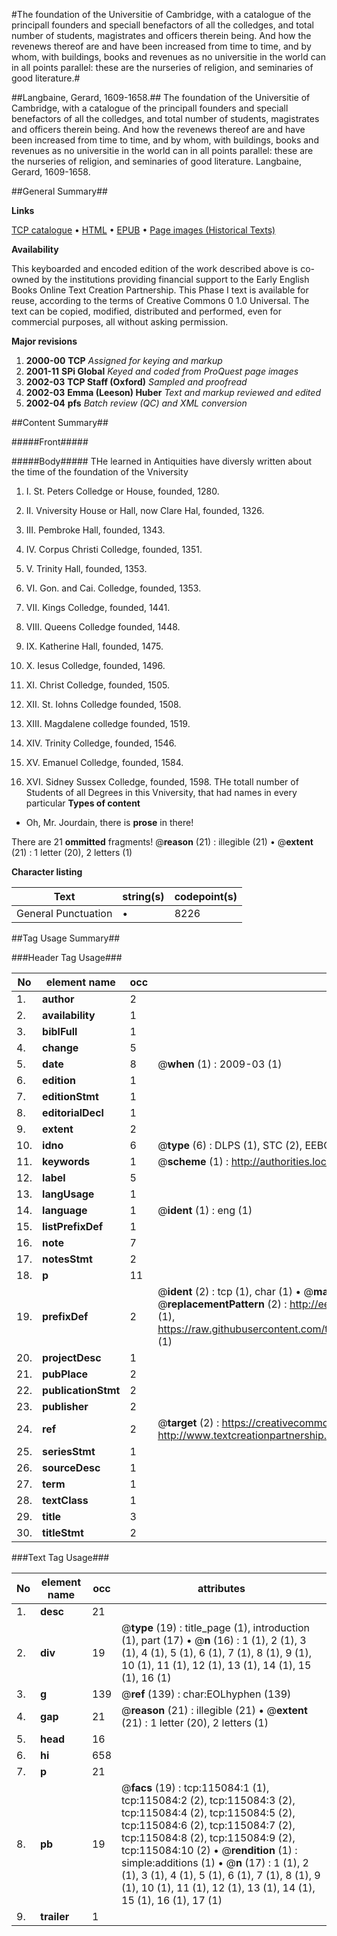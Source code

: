 #The foundation of the Universitie of Cambridge, with a catalogue of the principall founders and speciall benefactors of all the colledges, and total number of students, magistrates and officers therein being. And how the revenews thereof are and have been increased from time to time, and by whom, with buildings, books and revenues as no universitie in the world can in all points parallel: these are the nurseries of religion, and seminaries of good literature.#

##Langbaine, Gerard, 1609-1658.##
The foundation of the Universitie of Cambridge, with a catalogue of the principall founders and speciall benefactors of all the colledges, and total number of students, magistrates and officers therein being. And how the revenews thereof are and have been increased from time to time, and by whom, with buildings, books and revenues as no universitie in the world can in all points parallel: these are the nurseries of religion, and seminaries of good literature.
Langbaine, Gerard, 1609-1658.

##General Summary##

**Links**

[TCP catalogue](http://www.ota.ox.ac.uk/tcp/)  • 
[HTML](http://tei.it.ox.ac.uk/tcp/Texts-HTML/free/A67/A67887.html)  • 
[EPUB](http://tei.it.ox.ac.uk/tcp/Texts-EPUB/free/A67/A67887.epub) • 
[Page images (Historical Texts)](https://data.historicaltexts.jisc.ac.uk/view?pubId=eebo-99862904e&pageId=eebo-99862904e-115084-1)

**Availability**

This keyboarded and encoded edition of the
	       work described above is co-owned by the institutions
	       providing financial support to the Early English Books
	       Online Text Creation Partnership. This Phase I text is
	       available for reuse, according to the terms of Creative
	       Commons 0 1.0 Universal. The text can be copied,
	       modified, distributed and performed, even for
	       commercial purposes, all without asking permission.

**Major revisions**

1. __2000-00__ __TCP__ *Assigned for keying and markup*
1. __2001-11__ __SPi Global__ *Keyed and coded from ProQuest page images*
1. __2002-03__ __TCP Staff (Oxford)__ *Sampled and proofread*
1. __2002-03__ __Emma (Leeson) Huber__ *Text and markup reviewed and edited*
1. __2002-04__ __pfs__ *Batch review (QC) and XML conversion*

##Content Summary##

#####Front#####

#####Body#####
THe learned in Antiquities have diversly written about the time of the foundation of the Vniversity 
1. I. St. Peters Colledge or House, founded, 1280.

1. II. Vniversity House or Hall, now Clare Hal, founded, 1326.

1. III. Pembroke Hall, founded, 1343.

1. IV. Corpus Christi Colledge, founded, 1351.

1. V. Trinity Hall, founded, 1353.

1. VI. Gon. and Cai. Colledge, founded, 1353.

1. VII. Kings Colledge, founded, 1441.

1. VIII. Queens Colledge founded, 1448.

1. IX. Katherine Hall, founded, 1475.

1. X. Iesus Colledge, founded, 1496.

1. XI. Christ Colledge, founded, 1505.

1. XII. St. Iohns Colledge founded, 1508.

1. XIII. Magdalene colledge founded, 1519.

1. XIV. Trinity Colledge, founded, 1546.

1. XV. Emanuel Colledge, founded, 1584.

1. XVI. Sidney Sussex Colledge, founded, 1598.
THe totall number of Students of all Degrees in this Vniversity, that had names in every particular 
**Types of content**

  * Oh, Mr. Jourdain, there is **prose** in there!

There are 21 **ommitted** fragments! 
 @__reason__ (21) : illegible (21)  •  @__extent__ (21) : 1 letter (20), 2 letters (1)

**Character listing**


|Text|string(s)|codepoint(s)|
|---|---|---|
|General Punctuation|•|8226|

##Tag Usage Summary##

###Header Tag Usage###

|No|element name|occ|attributes|
|---|---|---|---|
|1.|__author__|2||
|2.|__availability__|1||
|3.|__biblFull__|1||
|4.|__change__|5||
|5.|__date__|8| @__when__ (1) : 2009-03 (1)|
|6.|__edition__|1||
|7.|__editionStmt__|1||
|8.|__editorialDecl__|1||
|9.|__extent__|2||
|10.|__idno__|6| @__type__ (6) : DLPS (1), STC (2), EEBO-CITATION (1), PROQUEST (1), VID (1)|
|11.|__keywords__|1| @__scheme__ (1) : http://authorities.loc.gov/ (1)|
|12.|__label__|5||
|13.|__langUsage__|1||
|14.|__language__|1| @__ident__ (1) : eng (1)|
|15.|__listPrefixDef__|1||
|16.|__note__|7||
|17.|__notesStmt__|2||
|18.|__p__|11||
|19.|__prefixDef__|2| @__ident__ (2) : tcp (1), char (1)  •  @__matchPattern__ (2) : ([0-9\-]+):([0-9IVX]+) (1), (.+) (1)  •  @__replacementPattern__ (2) : http://eebo.chadwyck.com/downloadtiff?vid=$1&page=$2 (1), https://raw.githubusercontent.com/textcreationpartnership/Texts/master/tcpchars.xml#$1 (1)|
|20.|__projectDesc__|1||
|21.|__pubPlace__|2||
|22.|__publicationStmt__|2||
|23.|__publisher__|2||
|24.|__ref__|2| @__target__ (2) : https://creativecommons.org/publicdomain/zero/1.0/ (1), http://www.textcreationpartnership.org/docs/. (1)|
|25.|__seriesStmt__|1||
|26.|__sourceDesc__|1||
|27.|__term__|1||
|28.|__textClass__|1||
|29.|__title__|3||
|30.|__titleStmt__|2||


###Text Tag Usage###

|No|element name|occ|attributes|
|---|---|---|---|
|1.|__desc__|21||
|2.|__div__|19| @__type__ (19) : title_page (1), introduction (1), part (17)  •  @__n__ (16) : 1 (1), 2 (1), 3 (1), 4 (1), 5 (1), 6 (1), 7 (1), 8 (1), 9 (1), 10 (1), 11 (1), 12 (1), 13 (1), 14 (1), 15 (1), 16 (1)|
|3.|__g__|139| @__ref__ (139) : char:EOLhyphen (139)|
|4.|__gap__|21| @__reason__ (21) : illegible (21)  •  @__extent__ (21) : 1 letter (20), 2 letters (1)|
|5.|__head__|16||
|6.|__hi__|658||
|7.|__p__|21||
|8.|__pb__|19| @__facs__ (19) : tcp:115084:1 (1), tcp:115084:2 (2), tcp:115084:3 (2), tcp:115084:4 (2), tcp:115084:5 (2), tcp:115084:6 (2), tcp:115084:7 (2), tcp:115084:8 (2), tcp:115084:9 (2), tcp:115084:10 (2)  •  @__rendition__ (1) : simple:additions (1)  •  @__n__ (17) : 1 (1), 2 (1), 3 (1), 4 (1), 5 (1), 6 (1), 7 (1), 8 (1), 9 (1), 10 (1), 11 (1), 12 (1), 13 (1), 14 (1), 15 (1), 16 (1), 17 (1)|
|9.|__trailer__|1||
